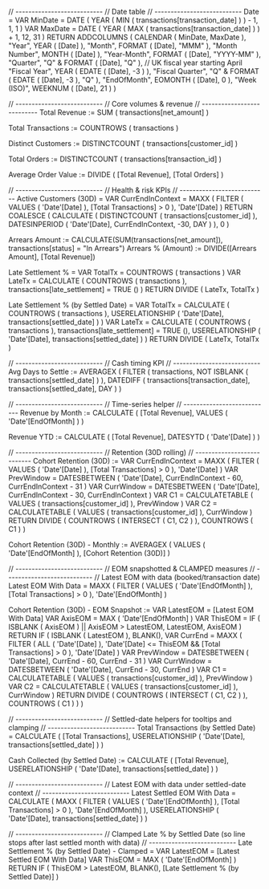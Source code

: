 // ---------------------------
// Date table
// ---------------------------
Date =
VAR MinDate = DATE ( YEAR ( MIN ( transactions[transaction_date] ) ) - 1, 1, 1 )
VAR MaxDate = DATE ( YEAR ( MAX ( transactions[transaction_date] ) ) + 1, 12, 31 )
RETURN
ADDCOLUMNS (
    CALENDAR ( MinDate, MaxDate ),
    "Year", YEAR ( [Date] ),
    "Month", FORMAT ( [Date], "MMM" ),
    "Month Number", MONTH ( [Date] ),
    "Year-Month", FORMAT ( [Date], "YYYY-MM" ),
    "Quarter", "Q" & FORMAT ( [Date], "Q" ),
    // UK fiscal year starting April
    "Fiscal Year", YEAR ( EDATE ( [Date], -3 ) ),
    "Fiscal Quarter", "Q" & FORMAT ( EDATE ( [Date], -3 ), "Q" ),
    "EndOfMonth", EOMONTH ( [Date], 0 ),
    "Week (ISO)", WEEKNUM ( [Date], 21 )
)


// ---------------------------
// Core volumes & revenue
// ---------------------------
Total Revenue :=
SUM ( transactions[net_amount] )

Total Transactions :=
COUNTROWS ( transactions )

Distinct Customers :=
DISTINCTCOUNT ( transactions[customer_id] )

Total Orders :=
DISTINCTCOUNT ( transactions[transaction_id] )

Average Order Value :=
DIVIDE ( [Total Revenue], [Total Orders] )


// ---------------------------
// Health & risk KPIs
// ---------------------------
Active Customers (30D) = 
VAR CurrEndInContext =
    MAXX (
        FILTER ( VALUES ( 'Date'[Date] ), [Total Transactions] > 0 ),
        'Date'[Date]
    )
RETURN
COALESCE (
    CALCULATE (
        DISTINCTCOUNT ( transactions[customer_id] ),
        DATESINPERIOD ( 'Date'[Date], CurrEndInContext, -30, DAY )
    ),
    0
)

Arrears Amount := CALCULATE(SUM(transactions[net_amount]), transactions[status] = "In Arrears")
Arrears % (Amount) := DIVIDE([Arrears Amount], [Total Revenue])

Late Settlement % = 
VAR TotalTx =
    COUNTROWS ( transactions )
VAR LateTx =
    CALCULATE ( COUNTROWS ( transactions ), transactions[late_settlement] = TRUE () )
RETURN
    DIVIDE ( LateTx, TotalTx )

Late Settlement % (by Settled Date) = 
VAR TotalTx =
    CALCULATE ( COUNTROWS ( transactions ), USERELATIONSHIP ( 'Date'[Date], transactions[settled_date] ) )
VAR LateTx =
    CALCULATE ( COUNTROWS ( transactions ),
        transactions[late_settlement] = TRUE (),
        USERELATIONSHIP ( 'Date'[Date], transactions[settled_date] )
    )
RETURN DIVIDE ( LateTx, TotalTx )


// ---------------------------
// Cash timing KPI
// ---------------------------
Avg Days to Settle :=
AVERAGEX (
    FILTER ( transactions, NOT ISBLANK ( transactions[settled_date] ) ),
    DATEDIFF ( transactions[transaction_date], transactions[settled_date], DAY )
)


// ---------------------------
// Time-series helper
// ---------------------------
Revenue by Month :=
CALCULATE ( [Total Revenue], VALUES ( 'Date'[EndOfMonth] ) )

Revenue YTD :=
CALCULATE ( [Total Revenue], DATESYTD ( 'Date'[Date] ) )


// ---------------------------
// Retention (30D rolling)
// ---------------------------
Cohort Retention (30D) :=
VAR CurrEndInContext =
    MAXX (
        FILTER ( VALUES ( 'Date'[Date] ), [Total Transactions] > 0 ),
        'Date'[Date]
    )
VAR PrevWindow =
    DATESBETWEEN ( 'Date'[Date], CurrEndInContext - 60, CurrEndInContext - 31 )
VAR CurrWindow =
    DATESBETWEEN ( 'Date'[Date], CurrEndInContext - 30, CurrEndInContext )
VAR C1 =
    CALCULATETABLE ( VALUES ( transactions[customer_id] ), PrevWindow )
VAR C2 =
    CALCULATETABLE ( VALUES ( transactions[customer_id] ), CurrWindow )
RETURN
DIVIDE ( COUNTROWS ( INTERSECT ( C1, C2 ) ), COUNTROWS ( C1 ) )

Cohort Retention (30D) - Monthly :=
AVERAGEX ( VALUES ( 'Date'[EndOfMonth] ), [Cohort Retention (30D)] )


// ---------------------------
// EOM snapshotted & CLAMPED measures
// ---------------------------
// Latest EOM with data (booked/transaction date)
Latest EOM With Data = 
MAXX (
    FILTER ( VALUES ( 'Date'[EndOfMonth] ), [Total Transactions] > 0 ),
    'Date'[EndOfMonth]
)

Cohort Retention (30D) - EOM Snapshot :=
VAR LatestEOM = [Latest EOM With Data]
VAR AxisEOM   = MAX ( 'Date'[EndOfMonth] )
VAR ThisEOM   =
    IF ( ISBLANK ( AxisEOM ) || AxisEOM > LatestEOM, LatestEOM, AxisEOM )
RETURN
IF (
    ISBLANK ( LatestEOM ),
    BLANK(),
    VAR CurrEnd =
        MAXX (
            FILTER (
                ALL ( 'Date'[Date] ),
                'Date'[Date] <= ThisEOM && [Total Transactions] > 0
            ),
            'Date'[Date]
        )
    VAR PrevWindow = DATESBETWEEN ( 'Date'[Date], CurrEnd - 60, CurrEnd - 31 )
    VAR CurrWindow = DATESBETWEEN ( 'Date'[Date], CurrEnd - 30, CurrEnd )
    VAR C1 = CALCULATETABLE ( VALUES ( transactions[customer_id] ), PrevWindow )
    VAR C2 = CALCULATETABLE ( VALUES ( transactions[customer_id] ), CurrWindow )
    RETURN DIVIDE ( COUNTROWS ( INTERSECT ( C1, C2 ) ), COUNTROWS ( C1 ) )
)


// ---------------------------
// Settled-date helpers for tooltips and clamping
// ---------------------------
Total Transactions (by Settled Date) = 
CALCULATE ( [Total Transactions],
    USERELATIONSHIP ( 'Date'[Date], transactions[settled_date] )
)

Cash Collected (by Settled Date) :=
CALCULATE ( [Total Revenue],
    USERELATIONSHIP ( 'Date'[Date], transactions[settled_date] )
)


// ---------------------------
// Latest EOM with data under settled-date context
// ---------------------------
Latest Settled EOM With Data = 
CALCULATE (
    MAXX (
        FILTER ( VALUES ( 'Date'[EndOfMonth] ), [Total Transactions] > 0 ),
        'Date'[EndOfMonth]
    ),
    USERELATIONSHIP ( 'Date'[Date], transactions[settled_date] )
)

// ---------------------------
// Clamped Late % by Settled Date (so line stops after last settled month with data)
// ---------------------------
Late Settlement % (by Settled Date) - Clamped = 
VAR LatestEOM = [Latest Settled EOM With Data]
VAR ThisEOM   = MAX ( 'Date'[EndOfMonth] )
RETURN IF ( ThisEOM > LatestEOM, BLANK(), [Late Settlement % (by Settled Date)] )
